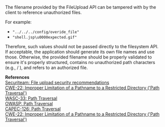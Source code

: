  The filename provided by the FileUpload API can be tampered with by the client to reference unauthorized files.

For example:

- `"../../../config/overide_file"`
- `"shell.jsp\u0000expected.gif"`

Therefore, such values should not be passed directly to the filesystem API. If acceptable, the application should generate its own file names and use those. Otherwise, the provided filename should be properly validated to ensure it's properly structured, contains no unauthorized path characters (e.g., / \), and refers to an authorized file.

  

**References**  
[Securiteam: File upload security recommendations](http://blogs.securiteam.com/index.php/archives/1268)  
[CWE-22: Improper Limitation of a Pathname to a Restricted Directory ('Path Traversal')](http://cwe.mitre.org/data/definitions/22.html)  
[WASC-33: Path Traversal](http://projects.webappsec.org/w/page/13246952/Path%20Traversal)  
[OWASP: Path Traversal](https://www.owasp.org/index.php/Path_Traversal)  
[CAPEC-126: Path Traversal](http://capec.mitre.org/data/definitions/126.html)  
[CWE-22: Improper Limitation of a Pathname to a Restricted Directory ('Path Traversal')](http://cwe.mitre.org/data/definitions/22.html)

